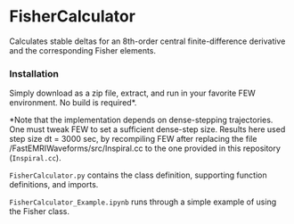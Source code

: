 # FisherCalculator
Calculates stable deltas for an 8th-order central finite-difference derivative and the corresponding Fisher elements.

### Installation
Simply download as a zip file, extract, and run in your favorite FEW environment. No build is required*. 

*Note that the implementation depends on dense-stepping trajectories. One must tweak FEW to set a sufficient dense-step size. Results here used step size dt = 3000 sec, by recompiling FEW after replacing the file /FastEMRIWaveforms/src/Inspiral.cc to the one provided in this repository (``Inspiral.cc``).  

`FisherCalculator.py` contains the class definition, supporting function definitions, and imports. 

`FisherCalculator_Example.ipynb` runs through a simple example of using the Fisher class. 

